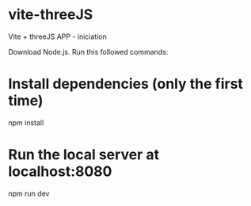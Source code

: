 # vite-threeJS
Vite + threeJS APP - iniciation

Download Node.js. Run this followed commands:

# Install dependencies (only the first time)
npm install

# Run the local server at localhost:8080
npm run dev
